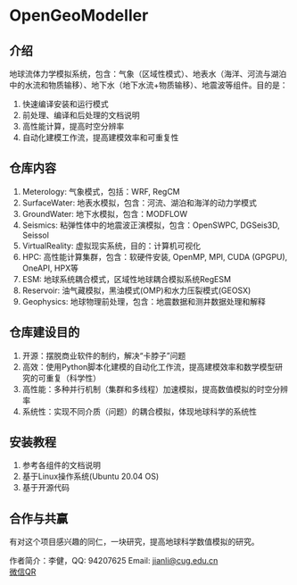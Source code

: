 # OpenGeoModeller

## 介绍

地球流体力学模拟系统，包含：气象（区域性模式）、地表水（海洋、河流与湖泊中的水流和物质输移）、地下水（地下水流+物质输移）、地震波等组件。目的是：
1.  快速编译安装和运行模式
2.  前处理、编译和后处理的文档说明
3.  高性能计算，提高时空分辨率
4.  自动化建模工作流，提高建模效率和可重复性


## 仓库内容

1.  Meterology: 气象模式，包括：WRF, RegCM
2.  SurfaceWater: 地表水模拟，包含：河流、湖泊和海洋的动力学模式
3.  GroundWater: 地下水模拟，包含：MODFLOW
4.	Seismics: 粘弹性体中的地震波正演模拟，包含：OpenSWPC, DGSeis3D, Seissol
5.  VirtualReality: 虚拟现实系统，目的：计算机可视化
6.  HPC: 高性能计算集群，包含：软硬件安装, OpenMP, MPI, CUDA (GPGPU), OneAPI, HPX等
7.  ESM: 地球系统耦合模式，区域性地球耦合模拟系统RegESM
8.  Reservoir: 油气藏模拟，黑油模式(OMP)和水力压裂模式(GEOSX)
9.  Geophysics: 地球物理前处理，包含：地震数据和测井数据处理和解释

## 仓库建设目的

1.  开源：摆脱商业软件的制约，解决“卡脖子”问题
2.  高效：使用Python脚本化建模的自动化工作流，提高建模效率和数学模型研究的可重复（科学性）
3.  高性能：多种并行机制（集群和多线程）加速模拟，提高数值模拟的时空分辨率
4.  系统性：实现不同介质（问题）的耦合模拟，体现地球科学的系统性

## 安装教程

1.  参考各组件的文档说明
2.  基于Linux操作系统(Ubuntu 20.04 OS)
3.  基于开源代码

## 合作与共赢

有对这个项目感兴趣的同仁，一块研究，提高地球科学数值模拟的研究。

作者简介：李健，QQ: 94207625   Email: jianli@cug.edu.cn   
		  [微信QR](./Author/QR-code.jpg)

